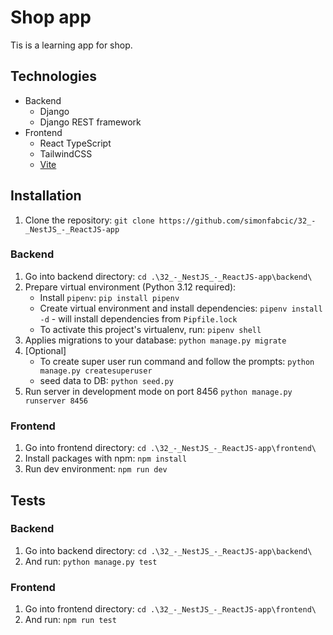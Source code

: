 # Shop app
Tis is a learning app for shop.

## Technologies
- Backend
    - Django
    - Django REST framework
- Frontend
    - React TypeScript
    - TailwindCSS 
    - [Vite](https://vitejs.dev/)

## Installation
1. Clone the repository: `git clone https://github.com/simonfabcic/32_-_NestJS_-_ReactJS-app`

### Backend
1. Go into backend directory:
    `cd .\32_-_NestJS_-_ReactJS-app\backend\`
1. Prepare virtual environment (Python 3.12 required):
    - Install `pipenv`:
        `pip install pipenv`
    - Create virtual environment and install dependencies:
        `pipenv install -d` - will install dependencies from `Pipfile.lock`
    - To activate this project's virtualenv, run:
        `pipenv shell`
1. Applies migrations to your database:
    `python manage.py migrate`
1. [Optional]
    - To create super user run command and follow the prompts:
        `python manage.py createsuperuser`
    - seed data to DB:
        `python seed.py`
1. Run server in development mode on port 8456
    `python manage.py runserver 8456`

### Frontend
1. Go into frontend directory:
    `cd .\32_-_NestJS_-_ReactJS-app\frontend\`
1. Install packages with npm:
    `npm install`
1. Run dev environment:
    `npm run dev`

## Tests
### Backend
1. Go into backend directory:
    `cd .\32_-_NestJS_-_ReactJS-app\backend\`
1. And run:
    `python manage.py test`

### Frontend
1. Go into frontend directory:
    `cd .\32_-_NestJS_-_ReactJS-app\frontend\`
1. And run:
    `npm run test`